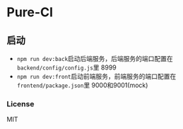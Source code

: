 Pure-CI
====

## 启动

- `npm run dev:back`启动后端服务，后端服务的端口配置在`backend/config/config.js`里 8999
- `npm run dev:front`启动前端服务，前端服务的端口配置在`frontend/package.json`里 9000和9001(mock)

### License

MIT
